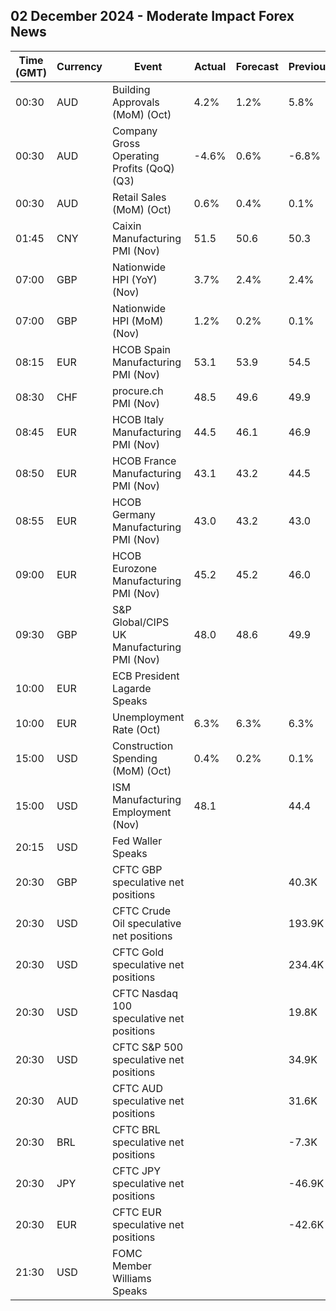 ## 02 December 2024 - Moderate Impact Forex News

| Time (GMT) | Currency | Event | Actual | Forecast | Previous |
|------|----------|-------|--------|----------|----------|
| 00:30 | AUD | Building Approvals (MoM) (Oct) | 4.2% | 1.2% | 5.8% |
| 00:30 | AUD | Company Gross Operating Profits (QoQ) (Q3) | -4.6% | 0.6% | -6.8% |
| 00:30 | AUD | Retail Sales (MoM) (Oct) | 0.6% | 0.4% | 0.1% |
| 01:45 | CNY | Caixin Manufacturing PMI (Nov) | 51.5 | 50.6 | 50.3 |
| 07:00 | GBP | Nationwide HPI (YoY) (Nov) | 3.7% | 2.4% | 2.4% |
| 07:00 | GBP | Nationwide HPI (MoM) (Nov) | 1.2% | 0.2% | 0.1% |
| 08:15 | EUR | HCOB Spain Manufacturing PMI (Nov) | 53.1 | 53.9 | 54.5 |
| 08:30 | CHF | procure.ch PMI (Nov) | 48.5 | 49.6 | 49.9 |
| 08:45 | EUR | HCOB Italy Manufacturing PMI (Nov) | 44.5 | 46.1 | 46.9 |
| 08:50 | EUR | HCOB France Manufacturing PMI (Nov) | 43.1 | 43.2 | 44.5 |
| 08:55 | EUR | HCOB Germany Manufacturing PMI (Nov) | 43.0 | 43.2 | 43.0 |
| 09:00 | EUR | HCOB Eurozone Manufacturing PMI (Nov) | 45.2 | 45.2 | 46.0 |
| 09:30 | GBP | S&P Global/CIPS UK Manufacturing PMI (Nov) | 48.0 | 48.6 | 49.9 |
| 10:00 | EUR | ECB President Lagarde Speaks |  |  |  |
| 10:00 | EUR | Unemployment Rate (Oct) | 6.3% | 6.3% | 6.3% |
| 15:00 | USD | Construction Spending (MoM) (Oct) | 0.4% | 0.2% | 0.1% |
| 15:00 | USD | ISM Manufacturing Employment (Nov) | 48.1 |  | 44.4 |
| 20:15 | USD | Fed Waller Speaks |  |  |  |
| 20:30 | GBP | CFTC GBP speculative net positions |  |  | 40.3K |
| 20:30 | USD | CFTC Crude Oil speculative net positions |  |  | 193.9K |
| 20:30 | USD | CFTC Gold speculative net positions |  |  | 234.4K |
| 20:30 | USD | CFTC Nasdaq 100 speculative net positions |  |  | 19.8K |
| 20:30 | USD | CFTC S&P 500 speculative net positions |  |  | 34.9K |
| 20:30 | AUD | CFTC AUD speculative net positions |  |  | 31.6K |
| 20:30 | BRL | CFTC BRL speculative net positions |  |  | -7.3K |
| 20:30 | JPY | CFTC JPY speculative net positions |  |  | -46.9K |
| 20:30 | EUR | CFTC EUR speculative net positions |  |  | -42.6K |
| 21:30 | USD | FOMC Member Williams Speaks |  |  |  |
